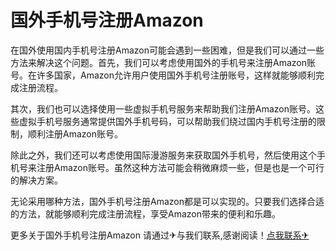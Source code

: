# 国外手机号注册Amazon

在国外使用国内手机号注册Amazon可能会遇到一些困难，但是我们可以通过一些方法来解决这个问题。首先，我们可以考虑使用国外的手机号来注册Amazon账号。在许多国家，Amazon允许用户使用国外手机号注册账号，这样就能够顺利完成注册流程。

其次，我们也可以选择使用一些虚拟手机号服务来帮助我们注册Amazon账号。这些虚拟手机号服务通常提供国外手机号码，可以帮助我们绕过国内手机号注册的限制，顺利注册Amazon账号。

除此之外，我们还可以考虑使用国际漫游服务来获取国外手机号，然后使用这个手机号来注册Amazon账号。虽然这种方法可能会稍微麻烦一些，但是也是一个可行的解决方案。

无论采用哪种方法，国外手机号注册Amazon都是可以实现的。只要我们选择合适的方法，就能够顺利完成注册流程，享受Amazon带来的便利和乐趣。

更多关于国外手机号注册Amazon 请通过✈与我们联系,感谢阅读！[点我联系✈](https://help.G208.com)